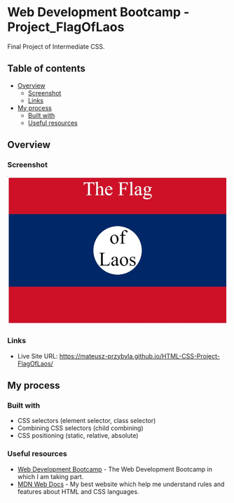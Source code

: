 # Web Development Bootcamp - Project_FlagOfLaos

Final Project of Intermediate CSS.

## Table of contents

- [Overview](#overview)
  - [Screenshot](#screenshot)
  - [Links](#links)
- [My process](#my-process)
  - [Built with](#built-with)
  - [Useful resources](#useful-resources)

## Overview

### Screenshot

![](./screenshot.jpg)

### Links

- Live Site URL: https://mateusz-przybyla.github.io/HTML-CSS-Project-FlagOfLaos/

## My process

### Built with

- CSS selectors (element selector, class selector)
- Combining CSS selectors (child combining)
- CSS positioning (static, relative, absolute)

### Useful resources

- [Web Development Bootcamp](https://www.udemy.com/course/the-complete-web-development-bootcamp/?couponCode=KEEPLEARNING) - The Web Development Bootcamp in which I am taking part.
- [MDN Web Docs](https://developer.mozilla.org/en-US/) - My best website which help me understand rules and features about HTML and CSS languages.
